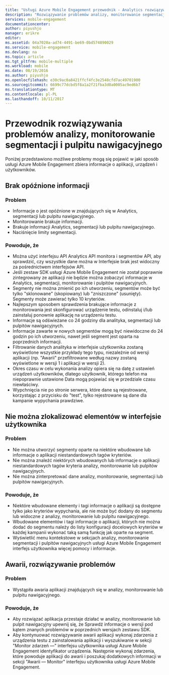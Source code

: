 ```yaml
---
title: "Usługi Azure Mobile Engagement przewodnik - Analytics rozwiązywania problemów"
description: "Rozwiązywanie problemów analizy, monitorowanie segmentacji i pulpit nawigacyjny w usłudze Azure Mobile Engagement"
services: mobile-engagement
documentationcenter: 
author: piyushjo
manager: erikre
editor: 
ms.assetid: 04a7020a-ad74-4491-be69-0bd574890029
ms.service: mobile-engagement
ms.devlang: na
ms.topic: article
ms.tgt_pltfrm: mobile-multiple
ms.workload: mobile
ms.date: 08/19/2016
ms.author: piyushjo
ms.openlocfilehash: e30c9ac0a8421ffcf4fc3e2548cfd7ac49701900
ms.sourcegitcommit: 6699c77dcbd5f8a1a2f21fba3d0a0005ac9ed6b7
ms.translationtype: MT
ms.contentlocale: pl-PL
ms.lasthandoff: 10/11/2017
---
```

# <a name="troubleshooting-guide-for-analytics-monitoring-segmentation-and-dashboard-issues"></a>Przewodnik rozwiązywania problemów analizy, monitorowanie segmentacji i pulpitu nawigacyjnego
Poniżej przedstawiono możliwe problemy mogą się pojawić w jaki sposób usługi Azure Mobile Engagement zbiera informacje o aplikacji, urządzeń i użytkowników.

## <a name="missingdelayed-information"></a>Brak opóźnione informacji
### <a name="issue"></a>Problem
* Informacje o jest opóźnione w znajdujących się w Analytics, segmentacji lub pulpitu nawigacyjnego.
* Monitorowanie brakuje informacji.
* Brakuje informacji Analytics, segmentacji lub pulpitu nawigacyjnego.
* Naciśnięcie limity segmentacji.

### <a name="causes"></a>Powoduje, że
* Można użyć interfejsu API Analytics API monitora i segmentów API, aby sprawdzić, czy wszystkie dane można w Interfejsie brak jest widoczny za pośrednictwem interfejsów API.
* Jeśli zestaw SDK usługi Azure Mobile Engagement nie został poprawnie zintegrowany ze aplikacji nie będzie można zobaczyć informacje w Analytics, segmentacji, monitorowanie i pulpitów nawigacyjnych.
* Segmenty nie można zmienić po ich utworzeniu, segmentów może być tylko "sklonowane" (skopiowany) lub "zniszczone" (usunięty). Segmenty może zawierać tylko 10 kryteriów.
* Najlepszym sposobem sprawdzenia brakujące informacje z monitorowania jest skonfigurować urządzenie testu, odinstaluj i/lub zainstaluj ponownie aplikację na urządzeniu testu.
* Informacje są odświeżane co 24 godziny dla analityka, segmentacji lub pulpitów nawigacyjnych.
* Informacje zawarte w nowych segmentów mogą być niewidoczne do 24 godzin po ich utworzeniu, nawet jeśli segment jest oparta na poprzednich informacji.
* Filtrowanie danych analityka w interfejsie użytkownika zostaną wyświetlone wszystkie przykłady tego typu, niezależnie od wersji aplikacji (np. "Awarii" przefiltrowane według nazwy zostaną wyświetlone w wersji 1 i aplikacji w wersji 2).
* Okres czasu w celu wykonania analizy opiera się na datę z ustawień urządzeń użytkowników, dlatego użytkownik, którego telefon ma niepoprawnie ustawione Data mogą pojawiać się w przedziale czasu niewłaściwy.
* Wypchnięcia nie po stronie serwera, które dane są rejestrowane, korzystając z przycisku do "test", tylko rejestrowane są dane dla kampanie wypychania prawdziwe.

## <a name="cant-locate-items-in-ui"></a>Nie można zlokalizować elementów w interfejsie użytkownika
### <a name="issue"></a>Problem
* Nie można utworzyć segmenty oparte na niektóre wbudowane lub informacje o aplikacji niestandardowych tagów kryteriów.
* Nie można znaleźć niektórych wbudowanych lub informacje o aplikacji niestandardowych tagów kryteria analizy, monitorowanie lub pulpitów nawigacyjnych.
* Nie można zinterpretować dane analizy, monitorowanie, segmentacji lub pulpitów nawigacyjnych.

### <a name="causes"></a>Powoduje, że
* Niektóre wbudowane elementy i tagi informacje o aplikacji są dostępne tylko jako kryteriów wypychania, ale nie może być dodany do segmentu lub widoczne z analizy, monitorowanie lub pulpitu nawigacyjnego. 
* Wbudowane elementów i tagi informacje o aplikacji, których nie można dodać do segmentu należy do listy konfiguracji docelowych kryteriów w każdej kampanii wykonać taką samą funkcję jak oparte na segment.
* Wyświetlić menu kontekstowe w sekcjach analizy, monitorowanie segmentacji i pulpitów nawigacyjnych usługi Azure Mobile Engagement interfejs użytkownika więcej pomocy i informacje.

## <a name="crash-troubleshooting"></a>Awarii, rozwiązywanie problemów
### <a name="issue"></a>Problem
* Wystąpiła awaria aplikacji znajdujących się w analizy, monitorowanie lub pulpitu nawigacyjnego.

### <a name="causes"></a>Powoduje, że
* Aby rozwiązać aplikacja przestaje działać w analizy, monitorowanie lub pulpit nawigacyjny upewnij się, że Sprawdź informacje o wersji pod kątem znanych problemów w poprzednich wersjach zestawu SDK.
* Aby kontynuować rozwiązywanie awarii aplikacji wykonaj zdarzenia z urządzenia testu z zainstalowania aplikacji i wyszukiwanie w sekcji "Monitor zdarzeń —" interfejsu użytkownika usługi Azure Mobile Engagement identyfikator urządzenia. Następnie wykonaj zdarzenia, które powoduje aplikacji do awarii i poszukaj dodatkowych informacji w sekcji "Awarii — Monitor" interfejsu użytkownika usługi Azure Mobile Engagement. 

